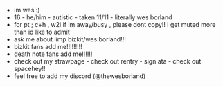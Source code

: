 - im wes :)
- 16 - he/him - autistic - taken 11/11 - literally wes borland
- for pt ; c+h , w2i if im away/busy , please dont copy!! i get muted more than id like to admit
- ask me about limp bizkit/wes borland!!!
- bizkit fans add me!!!!!!!!!
- death note fans add me!!!!!!
- check out my strawpage - check out rentry - sign ata - check out spacehey!!
- feel free to add my discord (@thewesborland)

<!---
thewesborland/thewesborland is a ✨ special ✨ repository because its `README.md` (this file) appears on your GitHub profile.
You can click the Preview link to take a look at your changes.
--->
